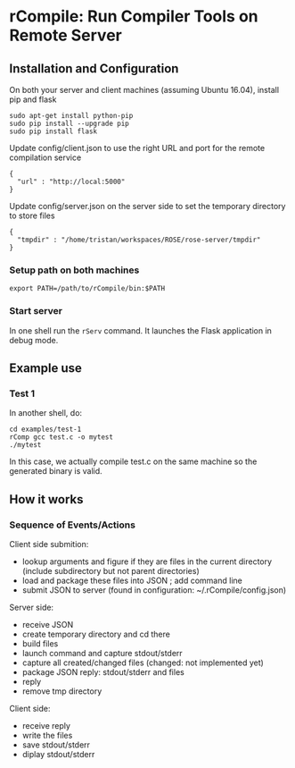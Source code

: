 rCompile: Run Compiler Tools on Remote Server
=============================================
## Installation and Configuration
On both your server and client machines (assuming Ubuntu 16.04), install pip and flask
```
sudo apt-get install python-pip
sudo pip install --upgrade pip
sudo pip install flask
```

Update config/client.json to use the right URL and port for the remote compilation service

```
{
  "url" : "http://local:5000"
}
```
Update config/server.json on the server side to set the temporary directory to store files
```
{
  "tmpdir" : "/home/tristan/workspaces/ROSE/rose-server/tmpdir"
}
```


### Setup path on both machines

```
export PATH=/path/to/rCompile/bin:$PATH
```

### Start server

In one shell run the `rServ` command. It launches the Flask application in debug mode.

## Example use
### Test 1

In another shell, do:
```
cd examples/test-1
rComp gcc test.c -o mytest
./mytest
```
In this case, we actually compile test.c on the same machine so the generated binary is valid.


## How it works

### Sequence of Events/Actions

Client side submition:
 * lookup arguments and figure if they are files in the current directory (include subdirectory but not parent directories)
 * load and package these files into JSON ; add command line
 * submit JSON to server (found in configuration: ~/.rCompile/config.json)

Server side:
 * receive JSON
 * create temporary directory and cd there
 * build files
 * launch command and capture stdout/stderr
 * capture all created/changed files (changed: not implemented yet)
 * package JSON reply: stdout/stderr and files
 * reply
 * remove tmp directory

Client side:
 * receive reply
 * write the files
 * save stdout/stderr
 * diplay stdout/stderr

